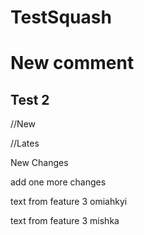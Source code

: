 # TestSquash
# New comment

## Test 2


//New


//Lates

New Changes

add one more changes

text from feature 3 omiahkyi

text from feature 3 mishka
